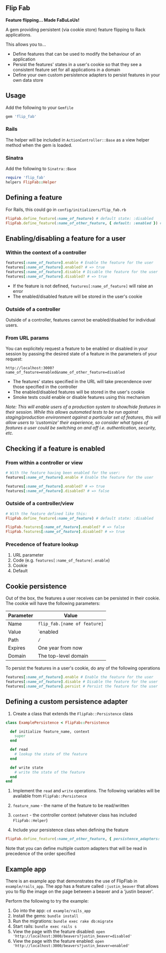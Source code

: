 Flip Fab
--------

**Feature flipping... Made FaBuLoUs!**

A gem providing persistent (via cookie store) feature flipping to Rack applications.

This allows you to...

* Define features that can be used to modify the behaviour of an application
* Persist the features' states in a user's cookie so that they see a consistent feature set for all applications in a domain
* Define your own custom persistence adapters to persist features in your own data store

## Usage

Add the following to your `Gemfile`

```ruby
gem 'flip_fab'
```

### Rails

The helper will be included in `ActionController::Base` as a view helper method when the gem is loaded.

### Sinatra

Add the following to `Sinatra::Base`

```ruby
require 'flip_fab'
helpers FlipFab::Helper
```

## Defining a feature

For Rails, this could go in `config/initializers/flip_fab.rb`

```ruby
FlipFab.define_feature(:name_of_feature) # default state: :disabled
FlipFab.define_feature(:name_of_other_feature, { default: :enabled }) # default state: :enabled
```

## Enabling/disabling a feature for a user

### Within the context of a controller

```ruby
features[:name_of_feature].enable # Enable the feature for the user
features[:name_of_feature].enabled? # => true
features[:name_of_feature].disable # Disable the feature for the user
features[:name_of_feature].disabled? # => true
```

* If the feature is not defined, `features[:name_of_feature]` will raise an error
* The enabled/disabled feature will be stored in the user's cookie

### Outside of a controller

Outside of a controller, features cannot be enabled/disabled for individual users.

### From URL params

You can explicitely request a feature to be enabled or disabled in your session by passing the desired state of a feature in the parameters of your request:

`http://localhost:3000?name_of_feature=enabled&name_of_other_feature=disabled`

* The features' states specified in the URL will take precendence over those specified in the controller
* The enabled/disabled features will be stored in the user's cookie
* Smoke tests could enable or disable features using this mechanism

_Note: This will enable users of a production system to show/hide features in their session. While this allows automated tests to be run against staging/production environment against a particular set of features, this will allow users to 'customize' their experience, so consider what types of features a user could be switching on and off i.e. authentication, security, etc._

## Checking if a feature is enabled

### From within a controller or view

```ruby
# With the feature having been enabled for the user:
features[:name_of_feature].enable # Enable the feature for the user

features[:name_of_feature].enabled? # => true
features[:name_of_feature].disabled? # => false
```

### Outside of a controller/view

```ruby
# With the feature defined like this:
FlipFab.define_feature(:name_of_feature) # default state: :disabled

FlipFab.features[:name_of_feature].enabled? # => false
FlipFab.features[:name_of_feature].disabled? # => true
```

### Precedence of feature lookup

1. URL parameter
1. Code (e.g. `features[:name_of_feature].enable`)
1. Cookie
1. Default

## Cookie persistence

Out of the box, the features a user receives can be persisted in their cookie. The cookie will have the following parameters:

| Parameter | Value |
| --------- | ----- |
| Name      | `flip_fab.[name of feature]` |
| Value     | `enabled|disabled` |
| Path      | `/` |
| Expires   | One year from now |
| Domain    | The top-level domain |

To persist the features in a user's cookie, do any of the following operations

```ruby
features[:name_of_feature].enable # Enable the feature for the user
features[:name_of_feature].disable # Disable the feature for the user
features[:name_of_feature].persist # Persist the feature for the user
```

## Defining a custom persistence adapter

1. Create a class that extends the `FlipFab::Persistence` class

  ```ruby
  class ExamplePersistence < FlipFab::Persistence

    def initialize feature_name, context
      super
    end

    def read
      # lookup the state of the feature
    end

    def write state
      # write the state of the feature
    end
  end
  ```

1. Implement the `read` and `write` operations. The following variables will be available from `FlipFab::Persistence`
  1. `feature_name` - the name of the feature to be read/written
  1. `context` - the controller context (whatever class has included `FlipFab::Helper`)

1. Include your persistence class when defining the feature

  ```ruby
  FlipFab.define_feature(:name_of_other_feature, { persistence_adapters: [ExamplePersistence] })
  ```

Note that you can define multiple custom adapters that will be read in precedence of the order specified

## Example app

There is an example app that demonstrates the use of FlipFlab in `example/rails_app`. The app has a feature called `:justin_beaver` that allows you to flip the image on the page between a beaver and a 'justin beaver'.


Perform the following to try the example:

1. Go into the app: `cd example/rails_app`
1. Install the gems: `bundle install`
1. Run the migrations: `bundle exec rake db:migrate`
1. Start rails: `bundle exec rails s`
1. View the page with the feature disabled: `open 'http://localhost:3000/beavers?justin_beaver=disabled'`
1. View the page with the feature enabled: `open 'http://localhost:3000/beavers?justin_beaver=enabled'`
